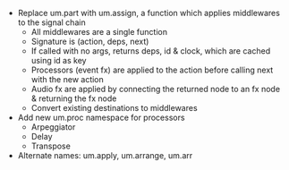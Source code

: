 - Replace um.part with um.assign, a function which applies middlewares to the signal chain
  - All middlewares are a single function
  - Signature is (action, deps, next)
  - If called with no args, returns deps, id & clock, which are cached using id as key
  - Processors (event fx) are applied to the action before calling next with the new action
  - Audio fx are applied by connecting the returned node to an fx node & returning the fx node
  - Convert existing destinations to middlewares
- Add new um.proc namespace for processors
  - Arpeggiator
  - Delay
  - Transpose
- Alternate names: um.apply, um.arrange, um.arr
